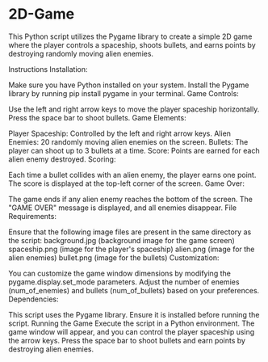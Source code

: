 # 2D-Game
This Python script utilizes the Pygame library to create a simple 2D game where the player controls a spaceship, shoots bullets, and earns points by destroying randomly moving alien enemies.

Instructions
Installation:

Make sure you have Python installed on your system.
Install the Pygame library by running pip install pygame in your terminal.
Game Controls:

Use the left and right arrow keys to move the player spaceship horizontally.
Press the space bar to shoot bullets.
Game Elements:

Player Spaceship: Controlled by the left and right arrow keys.
Alien Enemies: 20 randomly moving alien enemies on the screen.
Bullets: The player can shoot up to 3 bullets at a time.
Score: Points are earned for each alien enemy destroyed.
Scoring:

Each time a bullet collides with an alien enemy, the player earns one point.
The score is displayed at the top-left corner of the screen.
Game Over:

The game ends if any alien enemy reaches the bottom of the screen.
The "GAME OVER" message is displayed, and all enemies disappear.
File Requirements:

Ensure that the following image files are present in the same directory as the script:
background.jpg (background image for the game screen)
spaceship.png (image for the player's spaceship)
alien.png (image for the alien enemies)
bullet.png (image for the bullets)
Customization:

You can customize the game window dimensions by modifying the pygame.display.set_mode parameters.
Adjust the number of enemies (num_of_enemies) and bullets (num_of_bullets) based on your preferences.
Dependencies:

This script uses the Pygame library. Ensure it is installed before running the script.
Running the Game
Execute the script in a Python environment.
The game window will appear, and you can control the player spaceship using the arrow keys.
Press the space bar to shoot bullets and earn points by destroying alien enemies.
